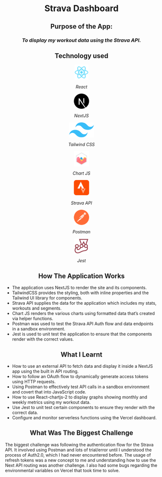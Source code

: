 <h1  align="center">Strava Dashboard</h1>
 
<h2  align="center">Purpose of the App:</h2>
 
<h3 align="center"><i>To display my workout data using the Strava API.</i><p>
 
<h2 align="center">Technology used</h2>
 
<div align="center">
  <img align="center" src="/docs/readme-icons/react.svg" alt="HTML" height="50"/>
  <p align="center"><i>React</i></p>
</div>

<div align="center">
  <img align="center" src="/docs/readme-icons/nextjs.svg" alt="HTML" height="50"/>
  <p align="center"><i>NextJS</i></p>
</div>

<div align="center">
  <img align="center" src="/docs/readme-icons/tailwindcss.svg" alt="HTML" height="50"/>
  <p align="center"><i>Tailwind CSS</i></p>
</div>

<div align="center">
  <img align="center" src="/docs/readme-icons/chartjs.svg" alt="HTML" height="50"/>
  <p align="center"><i>Chart JS</i></p>
</div>

<div align="center">
  <img src="/docs/readme-icons/strava.svg" alt="HTML" height="50"/>
  <p align="center"><i>Strava API</i></p>
</div>

<div align="center">
  <img align="center" src="/docs/readme-icons/postman.svg" alt="HTML" height="50"/>
  <p align="center"><i>Postman</i></p>
</div>

<div align="center">
  <img align="center" src="/docs/readme-icons/jest.svg" alt="HTML" height="50"/>
  <p align="center"><i>Jest</i></p>
 </div>

<h2 align="center">How The Application Works</h2>

- The application uses NextJS to render the site and its components.
- TailwindCSS provides the styling, both with inline properties and the Tailwind UI library for components.
- Strava API supplies the data for the application which includes my stats, workouts and segments.
- Chart JS renders the various charts using formatted data that’s created via helper functions.
- Postman was used to test the Strava API Auth flow and data endpoints in a sandbox environment.
- Jest is used to unit test the application to ensure that the components render with the correct values.

<h2 align="center">What I Learnt</h2>

- How to use an external API to fetch data and display it inside a NextJS app using the built in API routing.
- How to follow an OAuth flow to dynamically generate access tokens using HTTP requests.
- Using Postman to effectively test API calls in a sandbox environment and covert that into JavaScript code.
- How to use React-chartjs-2 to display graphs showing monthly and weekly metrics using my workout data.
- Use Jest to unit test certain components to ensure they render with the correct data.
- Configure and monitor serverless functions using the Vercel dashboard.

<h2 align="center">What Was The Biggest Challenge</h2>

The biggest challenge was following the authentication flow for the Strava API. It involved using Postman and lots of trial/error until I understood the process of Auth2.0, which I had never encountered before. The usage of refresh tokens was a new concept to me and understanding how to use the Next API routing was another challenge. I also had some bugs regarding the environmental variables on Vercel that took time to solve.

